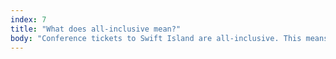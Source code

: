 ```yaml
---
index: 7
title: "What does all-inclusive mean?"
body: "Conference tickets to Swift Island are all-inclusive. This means that apart from the conference, you will get accomodation and breakfast for three days (from Tuesday to Friday), lunch and dinner during the conference days (Wednesday and Thursday), and of course a magnificent view. And seals, those are also included 😉."
---
```

